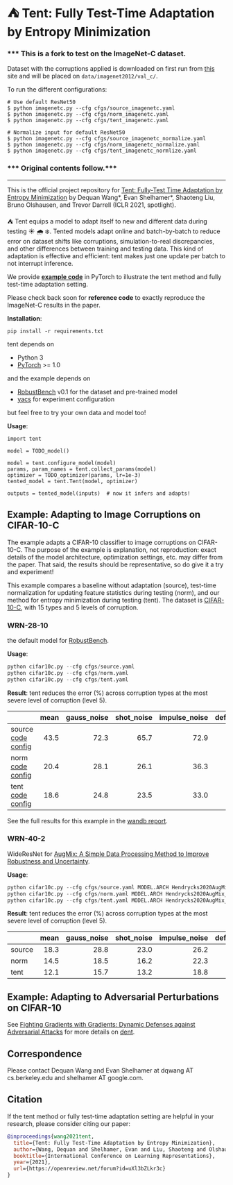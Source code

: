 # ⛺️ Tent: Fully Test-Time Adaptation by Entropy Minimization

### *** This is a fork to test on the ImageNet-C dataset. 

Dataset with the corruptions applied is downloaded on first run from [this](https://zenodo.org/record/2235448/files) site and will be placed on `data/imagenet2012/val_c/`.

To run the different configurations:

```
# Use default ResNet50
$ python imagenetc.py --cfg cfgs/source_imagenetc.yaml
$ python imagenetc.py --cfg cfgs/norm_imagenetc.yaml
$ python imagenetc.py --cfg cfgs/tent_imagenetc.yaml

# Normalize input for default ResNet50
$ python imagenetc.py --cfg cfgs/source_imagenetc_normalize.yaml
$ python imagenetc.py --cfg cfgs/norm_imagenetc_normalize.yaml
$ python imagenetc.py --cfg cfgs/tent_imagenetc_normlize.yaml

```

### *** Original contents follow.***

---

This is the official project repository for [Tent: Fully-Test Time Adaptation by Entropy Minimization](https://openreview.net/forum?id=uXl3bZLkr3c) by
Dequan Wang\*, Evan Shelhamer\*, Shaoteng Liu, Bruno Olshausen, and Trevor Darrell (ICLR 2021, spotlight).

⛺️ Tent equips a model to adapt itself to new and different data during testing ☀️ 🌧 ❄️.
Tented models adapt online and batch-by-batch to reduce error on dataset shifts like corruptions, simulation-to-real discrepancies, and other differences between training and testing data.
This kind of adaptation is effective and efficient: tent makes just one update per batch to not interrupt inference.

We provide **[example code](#example-adapting-to-image-corruptions-on-cifar-10-c)** in PyTorch to illustrate the tent method and fully test-time adaptation setting.

Please check back soon for **reference code** to exactly reproduce the ImageNet-C results in the paper.

**Installation**:

```
pip install -r requirements.txt
```

tent depends on

- Python 3
- [PyTorch](https://pytorch.org/) >= 1.0

and the example depends on

- [RobustBench](https://github.com/RobustBench/robustbench) v0.1 for the dataset and pre-trained model
- [yacs](https://github.com/rbgirshick/yacs) for experiment configuration

but feel free to try your own data and model too!

**Usage**:

```
import tent

model = TODO_model()

model = tent.configure_model(model)
params, param_names = tent.collect_params(model)
optimizer = TODO_optimizer(params, lr=1e-3)
tented_model = tent.Tent(model, optimizer)

outputs = tented_model(inputs)  # now it infers and adapts!
```

## Example: Adapting to Image Corruptions on CIFAR-10-C

The example adapts a CIFAR-10 classifier to image corruptions on CIFAR-10-C.
The purpose of the example is explanation, not reproduction: exact details of the model architecture, optimization settings, etc. may differ from the paper.
That said, the results should be representative, so do give it a try and experiment!

This example compares a baseline without adaptation (source), test-time normalization for updating feature statistics during testing (norm), and our method for entropy minimization during testing (tent).
The dataset is [CIFAR-10-C](https://github.com/hendrycks/robustness/), with 15 types and 5 levels of corruption.

### WRN-28-10

the default model for [RobustBench](https://github.com/RobustBench/robustbench).

**Usage**:

```python
python cifar10c.py --cfg cfgs/source.yaml
python cifar10c.py --cfg cfgs/norm.yaml
python cifar10c.py --cfg cfgs/tent.yaml
```

**Result**: tent reduces the error (%) across corruption types at the most severe level of corruption (level 5).

|                                                            | mean | gauss_noise | shot_noise | impulse_noise | defocus_blur | glass_blur | motion_blur | zoom_blur | snow | frost |  fog | brightness | contrast | elastic_trans | pixelate | jpeg |
| ---------------------------------------------------------- | ---: | ----------: | ---------: | ------------: | -----------: | ---------: | ----------: | --------: | ---: | ----: | ---: | ---------: | -------: | ------------: | -------: | ---: |
| source [code](./cifar10c.py)   [config](./cfgs/source.yaml)       | 43.5 |        72.3 |       65.7 |          72.9 |         46.9 |       54.3 |        34.8 |      42.0 | 25.1 |  41.3 | 26.0 |        9.3 |     46.7 |          26.6 |     58.5 | 30.3 |
| norm   [code](./norm.py)       [config](./cfgs/norm.yaml)         | 20.4 |        28.1 |       26.1 |          36.3 |         12.8 |       35.3 |        14.2 |      12.1 | 17.3 |  17.4 | 15.3 |        8.4 |     12.6 |          23.8 |     19.7 | 27.3 |
| tent   [code](./tent.py)       [config](./cfgs/tent.yaml)         | 18.6 |        24.8 |       23.5 |          33.0 |         12.0 |       31.8 |        13.7 |      10.8 | 15.9 |  16.2 | 13.7 |        7.9 |     12.1 |          22.0 |     17.3 | 24.2 |

See the full results for this example in the [wandb report](https://wandb.ai/tent/cifar10c/reports/Tent-Example-Image-Corruptions--Vmlldzo1NTA0NzM).

### WRN-40-2

WideResNet for [AugMix: A Simple Data Processing Method to Improve Robustness and Uncertainty](https://arxiv.org/abs/1912.02781).

**Usage**:

```python
python cifar10c.py --cfg cfgs/source.yaml MODEL.ARCH Hendrycks2020AugMix_WRN
python cifar10c.py --cfg cfgs/norm.yaml MODEL.ARCH Hendrycks2020AugMix_WRN
python cifar10c.py --cfg cfgs/tent.yaml MODEL.ARCH Hendrycks2020AugMix_WRN
```

**Result**: tent reduces the error (%) across corruption types at the most severe level of corruption (level 5).

|                                                            | mean | gauss_noise | shot_noise | impulse_noise | defocus_blur | glass_blur | motion_blur | zoom_blur | snow | frost |  fog | brightness | contrast | elastic_trans | pixelate | jpeg |
|------------|-----:|------------:|-----------:|--------------:|-------------:|-----------:|------------:|----------:|-----:|------:|-----:|-----------:|---------:|--------------:|---------:|-----:|
| source     | 18.3 |        28.8 |       23.0 |          26.2 |          9.5 |       20.6 |        10.6 |       9.3 | 14.2 |  15.3 | 17.5 |        7.6 |     20.9 |          14.7 |     41.3 | 14.7 |
| norm       | 14.5 |        18.5 |       16.2 |          22.3 |          9.0 |       21.9 |        10.5 |       9.7 | 12.8 |  13.3 | 15.0 |        7.6 |     11.9 |          16.3 |     15.0 | 17.5 |
| tent       | 12.1 |        15.7 |       13.2 |          18.8 |          7.9 |       18.1 |         9.0 |       8.0 | 10.4 |  10.8 | 12.4 |        6.7 |     10.0 |          14.0 |     11.4 | 14.8 |

## Example: Adapting to Adversarial Perturbations on CIFAR-10
See [Fighting Gradients with Gradients: Dynamic Defenses against Adversarial Attacks](https://arxiv.org/abs/2105.08714) for more details on [dent](https://github.com/DequanWang/dent).

## Correspondence

Please contact Dequan Wang and Evan Shelhamer at dqwang AT cs.berkeley.edu and shelhamer AT google.com.

## Citation

If the tent method or fully test-time adaptation setting are helpful in your research, please consider citing our paper:

```bibtex
@inproceedings{wang2021tent,
  title={Tent: Fully Test-Time Adaptation by Entropy Minimization},
  author={Wang, Dequan and Shelhamer, Evan and Liu, Shaoteng and Olshausen, Bruno and Darrell, Trevor},
  booktitle={International Conference on Learning Representations},
  year={2021},
  url={https://openreview.net/forum?id=uXl3bZLkr3c}
}
```
